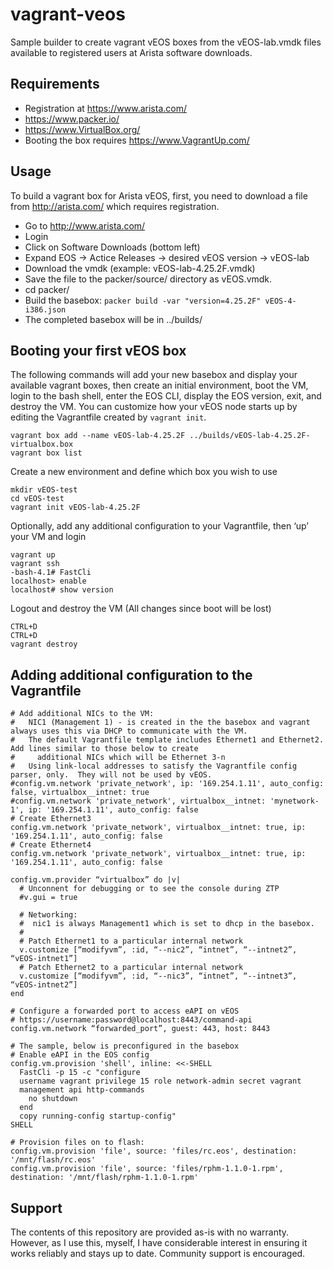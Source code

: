 # vagrant-veos
Sample builder to create vagrant vEOS boxes from the vEOS-lab.vmdk files available to registered users at Arista software downloads.

## Requirements

* Registration at https://www.arista.com/
* https://www.packer.io/
* https://www.VirtualBox.org/
* Booting the box requires https://www.VagrantUp.com/

## Usage

To build a vagrant box for Arista vEOS, first, you need to download a file from http://arista.com/ which requires registration.

* Go to http://www.arista.com/
* Login
* Click on Software Downloads (bottom left)
* Expand EOS -> Actice Releases -> desired vEOS version -> vEOS-lab
* Download the vmdk (example: vEOS-lab-4.25.2F.vmdk)
* Save the file to the packer/source/ directory as vEOS.vmdk.
* cd packer/
* Build the basebox: ``packer build -var "version=4.25.2F" vEOS-4-i386.json``
* The completed basebox will be in ../builds/

## Booting your first vEOS box

The following commands will add your new basebox and display your available
vagrant boxes, then create an initial environment, boot the VM, login to the
bash shell, enter the EOS CLI, display the EOS version, exit, and destroy the
VM.   You can customize how your vEOS node starts up by editing the Vagrantfile
created by ``vagrant init``.

    vagrant box add --name vEOS-lab-4.25.2F ../builds/vEOS-lab-4.25.2F-virtualbox.box
    vagrant box list

Create a new environment and define which box you wish to use

    mkdir vEOS-test
    cd vEOS-test
    vagrant init vEOS-lab-4.25.2F

Optionally, add any additional configuration to your Vagrantfile, then ‘up’ your VM and login

    vagrant up
    vagrant ssh
    -bash-4.1# FastCli
    localhost> enable
    localhost# show version

Logout and destroy the VM (All changes since boot will be lost)

    CTRL+D
    CTRL+D
    vagrant destroy

## Adding additional configuration to the Vagrantfile

    # Add additional NICs to the VM:
    #   NIC1 (Management 1) - is created in the the basebox and vagrant always uses this via DHCP to communicate with the VM.
    #   The default Vagrantfile template includes Ethernet1 and Ethernet2.  Add lines similar to those below to create
    #     additional NICs which will be Ethernet 3-n                                
    #   Using link-local addresses to satisfy the Vagrantfile config parser, only.  They will not be used by vEOS.
    #config.vm.network 'private_network', ip: '169.254.1.11', auto_config: false, virtualbox__intnet: true
    #config.vm.network 'private_network', virtualbox__intnet: 'mynetwork-1', ip: '169.254.1.11', auto_config: false
    # Create Ethernet3
    config.vm.network 'private_network', virtualbox__intnet: true, ip: '169.254.1.11', auto_config: false
    # Create Ethernet4
    config.vm.network 'private_network', virtualbox__intnet: true, ip: '169.254.1.11', auto_config: false

    config.vm.provider “virtualbox” do |v|
      # Unconnent for debugging or to see the console during ZTP
      #v.gui = true

      # Networking:
      #  nic1 is always Management1 which is set to dhcp in the basebox.
      #
      # Patch Ethernet1 to a particular internal network
      v.customize [“modifyvm”, :id, “--nic2”, “intnet”, “--intnet2”, “vEOS-intnet1”]
      # Patch Ethernet2 to a particular internal network
      v.customize [“modifyvm”, :id, “--nic3”, “intnet”, “--intnet3”, “vEOS-intnet2”]
    end

    # Configure a forwarded port to access eAPI on vEOS
    # https://username:password@localhost:8443/command-api
    config.vm.network “forwarded_port”, guest: 443, host: 8443

    # The sample, below is preconfigured in the basebox
    # Enable eAPI in the EOS config
    config.vm.provision 'shell', inline: <<-SHELL
      FastCli -p 15 -c "configure
      username vagrant privilege 15 role network-admin secret vagrant
      management api http-commands
        no shutdown
      end
      copy running-config startup-config"
    SHELL
    
    # Provision files on to flash:
    config.vm.provision 'file', source: 'files/rc.eos', destination: '/mnt/flash/rc.eos'
    config.vm.provision 'file', source: 'files/rphm-1.1.0-1.rpm', destination: '/mnt/flash/rphm-1.1.0-1.rpm'

## Support

The contents of this repository are provided as-is with no warranty.  However, as I use this, myself, I have considerable interest in ensuring it works reliably and stays up to date.  Community support is encouraged.
